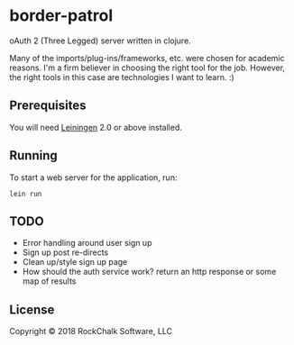 # border-patrol


oAuth 2 (Three Legged) server written in clojure.

Many of the imports/plug-ins/frameworks, etc. were chosen for academic reasons. I'm a firm believer in choosing the right tool for the job. However, the right tools in this case are technologies I want to learn. :)

## Prerequisites

You will need [Leiningen][1] 2.0 or above installed.

[1]: https://github.com/technomancy/leiningen

## Running

To start a web server for the application, run:

    lein run 
    
## TODO

* Error handling around user sign up
* Sign up post re-directs
* Clean up/style sign up page
* How should the auth service work? return an http response or some map of results

## License

Copyright © 2018 RockChalk Software, LLC
